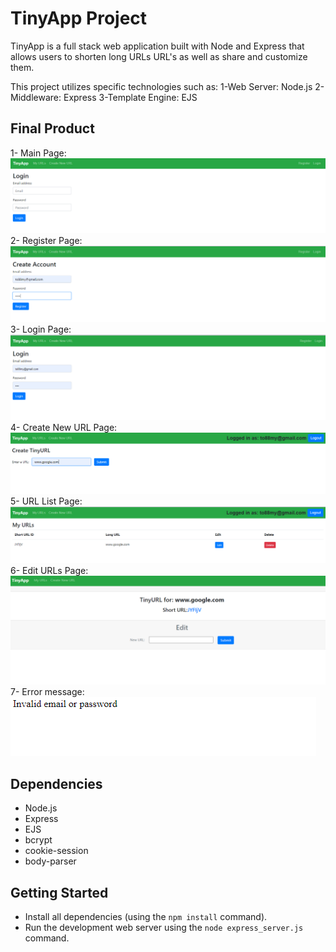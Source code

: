 # TinyApp Project

TinyApp is a full stack web application built with Node and Express that allows users to shorten long URLs URL's as well as share and customize them.

This project utilizes specific technologies such as:
1-Web Server: Node.js
2-Middleware: Express
3-Template Engine: EJS

## Final Product
1- Main Page:
![Alt text](Screenshots/main%20page.PNG)
2- Register Page:
![Alt text](Screenshots/register%20page.PNG)
3- Login Page:
![Alt text](Screenshots/login%20page.PNG)
4- Create New URL Page:
![Alt text](Screenshots/CreateNew%20URLS.PNG)
5- URL List Page:
![Alt text](Screenshots/list%20of%20urls.PNG)
6- Edit URLs Page:
![Alt text](Screenshots/Edit%20page.PNG)
7- Error message:
![Alt text](Screenshots/errorMessage.PNG)

## Dependencies

- Node.js
- Express
- EJS
- bcrypt
- cookie-session
- body-parser

## Getting Started

- Install all dependencies (using the `npm install` command).
- Run the development web server using the `node express_server.js` command.